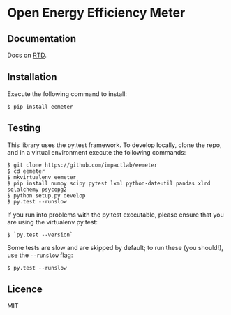 Open Energy Efficiency Meter
============================

Documentation
-------------

Docs on [RTD](http://eemeter.readthedocs.org/en/latest/).

Installation
------------

Execute the following command to install:

    $ pip install eemeter

Testing
-------

This library uses the py.test framework. To develop locally, clone the repo,
and in a virtual environment execute the following commands:

    $ git clone https://github.com/impactlab/eemeter
    $ cd eemeter
    $ mkvirtualenv eemeter
    $ pip install numpy scipy pytest lxml python-dateutil pandas xlrd sqlalchemy psycopg2
    $ python setup.py develop
    $ py.test --runslow

If you run into problems with the py.test executable, please ensure that you
are using the virtualenv py.test:

    $ `py.test --version`

Some tests are slow and are skipped by default; to run these (you should!),
use the `--runslow` flag:

    $ py.test --runslow

Licence
-------

MIT
